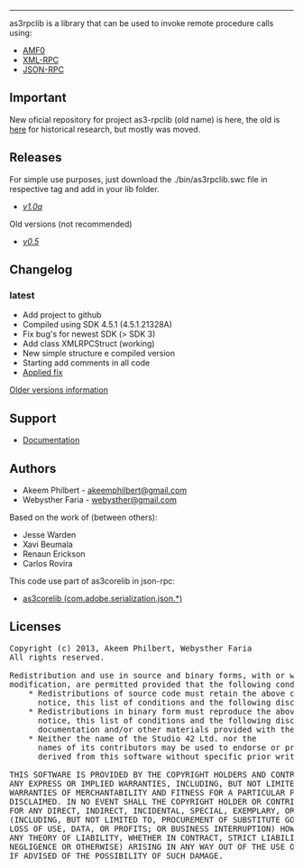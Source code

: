 -------

as3rpclib is a library that can be used to invoke remote procedure calls using:

 * [AMF0](http://download.macromedia.com/pub/labs/amf/amf0_spec_121207.pdf)
 * [XML-RPC](http://www.xmlrpc.com/spec)
 * [JSON-RPC](http://json-rpc.org/wiki/specification)

Important
-------

New oficial repository for project as3-rpclib (old name) is here, 
the old is [here](https://code.google.com/p/as3-rpclib/) for historical research, but mostly was moved.

Releases
-------

For simple use purposes, just download the ./bin/as3rpclib.swc file in respective tag and add in your lib folder.

 * [*v1.0a*](https://github.com/Webysther/as3rpclib/tree/v1.0a)

Old versions (not recommended)

 * [*v0.5*](https://as3-rpclib.googlecode.com/files/as3-rpclibv0.5.zip) 

Changelog
-------

### latest

 * Add project to github
 * Compiled using SDK 4.5.1 (4.5.1.21328A)
 * Fix bug's for newest SDK (> SDK 3)
 * Add class XMLRPCStruct (working)
 * New simple structure e compiled version
 * Starting add comments in all code
 * [Applied fix](http://ak33m.com/?p=50)

[Older versions information](https://github.com/Webysther/as3rpclib/blob/master/CHANGELOG.md) 

Support
-------

 * [Documentation](https://github.com/Webysther/as3rpclib/wiki/Documentation)

Authors
-------

 * Akeem Philbert - <akeemphilbert@gmail.com>
 * Webysther Faria - <webysther@gmail.com>

Based on the work of (between others):

 * Jesse Warden
 * Xavi Beumala
 * Renaun Erickson
 * Carlos Rovira
 
This code use part of as3corelib in json-rpc:

 * [as3corelib (com.adobe.serialization.json.*)](https://github.com/mikechambers/as3corelib)

Licenses
-------

<pre>
Copyright (c) 2013, Akeem Philbert, Webysther Faria
All rights reserved.

Redistribution and use in source and binary forms, with or without
modification, are permitted provided that the following conditions are met:
    * Redistributions of source code must retain the above copyright
      notice, this list of conditions and the following disclaimer.
    * Redistributions in binary form must reproduce the above copyright
      notice, this list of conditions and the following disclaimer in the
      documentation and/or other materials provided with the distribution.
    * Neither the name of the Studio 42 Ltd. nor the
      names of its contributors may be used to endorse or promote products
      derived from this software without specific prior written permission.

THIS SOFTWARE IS PROVIDED BY THE COPYRIGHT HOLDERS AND CONTRIBUTORS "AS IS" AND
ANY EXPRESS OR IMPLIED WARRANTIES, INCLUDING, BUT NOT LIMITED TO, THE IMPLIED
WARRANTIES OF MERCHANTABILITY AND FITNESS FOR A PARTICULAR PURPOSE ARE
DISCLAIMED. IN NO EVENT SHALL THE COPYRIGHT HOLDER OR CONTRIBUTORS BE LIABLE 
FOR ANY DIRECT, INDIRECT, INCIDENTAL, SPECIAL, EXEMPLARY, OR CONSEQUENTIAL DAMAGES 
(INCLUDING, BUT NOT LIMITED TO, PROCUREMENT OF SUBSTITUTE GOODS OR SERVICES; 
LOSS OF USE, DATA, OR PROFITS; OR BUSINESS INTERRUPTION) HOWEVER CAUSED AND ON 
ANY THEORY OF LIABILITY, WHETHER IN CONTRACT, STRICT LIABILITY, OR TORT (INCLUDING 
NEGLIGENCE OR OTHERWISE) ARISING IN ANY WAY OUT OF THE USE OF THIS SOFTWARE, EVEN 
IF ADVISED OF THE POSSIBILITY OF SUCH DAMAGE.
</pre>
